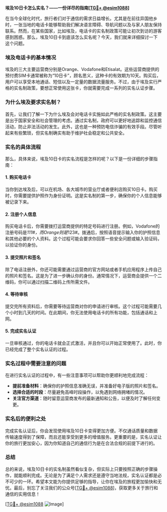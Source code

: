 **埃及10日卡怎么实名？——一份详尽的指南[[TG💪+ @esim1088](https://t.me/s/esim1088)]**

在当今全球化时代，旅行者们对于通信的需求日益增长。尤其是在前往异国他乡时，一张当地的电话卡能够帮助我们解决语言障碍、导航问题以及与家人朋友保持联系。然而，在某些国家，比如埃及，电话卡的实名制政策可能让初次到访的游客感到困惑。那么，埃及10日卡到底该怎么实名呢？今天，我们就来详细探讨一下这个问题。

### 埃及电话卡的基本情况

埃及的三大主要运营商分别是Orange、Vodafone和Etisalat。这些运营商提供的预付费SIM卡通常被称为“10日卡”，顾名思义，这种卡的有效期为10天。购买后，用户可以享受本地通话、短信以及一定量的数据流量服务。不过，由于埃及实行严格的实名制政策，要想正常使用这张卡，你就需要完成一系列的实名认证步骤。

### 为什么埃及要求实名制？

首先，让我们了解一下为什么埃及会对电话卡实施如此严格的实名制政策。这主要是出于国家安全和社会管理的考虑。通过实名制，政府可以更好地追踪和监控通信活动，防止非法活动的发生。此外，这也是一种预防电信诈骗的有效手段。尽管听起来有些繁琐，但实名制确实有助于维护社会稳定和公共安全。

### 实名的具体流程

那么，具体来说，埃及10日卡的实名流程是怎样的呢？以下是一份详细的步骤指南：

#### 1. 购买电话卡

当你到达埃及后，可以在机场、各大城市的营业厅或者便利店购买10日卡。购买时，你需要提供护照作为身份证明。这是实名制的第一步，确保你的个人信息能够被记录下来。

#### 2. 注册个人信息

购买电话卡后，你需要拨打运营商提供的特定号码进行注册。例如，Vodafone的注册号码是*111#，而Orange则是*123#。拨通后，按照语音提示输入你的护照信息和其他必要的个人资料。这个过程可能会要求你回答一些安全问题或输入验证码，以验证你的身份。

#### 3. 提交照片和签名

除了电话注册外，你还可能需要通过运营商的官方网站或者手机应用程序上传自己的照片和签名。这是为了进一步确认你的身份。通常情况下，运营商会提供一个二维码，你可以通过扫描二维码上传所需文件。

#### 4. 等待审核

提交完所有资料后，你需要等待运营商对你的申请进行审核。这个过程可能需要几个小时到几天的时间。在此期间，你无法使用电话卡的所有功能，包括通话和上网。

#### 5. 完成实名认证

一旦审核通过，你的电话卡就会正式激活，并且你可以开始正常使用了。此时，你已经完成了整个实名认证的过程。

### 实名过程中需要注意的问题

在进行实名认证的过程中，有一些注意事项可以帮助你更顺利地完成流程：

- **提前准备材料**：确保你的护照信息准确无误，并准备好电子版的照片和签名。
- **选择合适的时段**：尽量避免高峰时段操作，以免遇到网络拥堵的情况。
- **关注官方渠道**：随时留意运营商发布的最新通知和公告，以便及时了解任何变更。

### 实名后的便利之处

完成实名认证后，你会发现使用埃及10日卡变得更加方便。不仅通话质量和数据传输速度得到了保障，而且还能享受到更多的增值服务。更重要的是，实名认证让你的旅行更加安心，因为你知道自己的通信行为是在合法合规的前提下进行的。

### 总结

总的来说，埃及10日卡的实名制虽然看似复杂，但实际上只要按照正确的步骤操作，就能顺利完成。无论是为了满足个人需求还是遵守当地法规，实名认证都是必不可少的一环。希望本文能为你提供足够的指导，让你在埃及的旅程更加愉快和无忧。最后，别忘了关注我们的公众号[[TG💪+ @esim1088](https://t.me/s/esim1088)]，获取更多关于旅行和通信的实用信息！

[[TG💪+ @esim1088](https://t.me/s/esim1088) ![Image](https://i.postimg.cc/4NQfJmqS/Snipaste-2025-05-13-00-14-12.png)]
